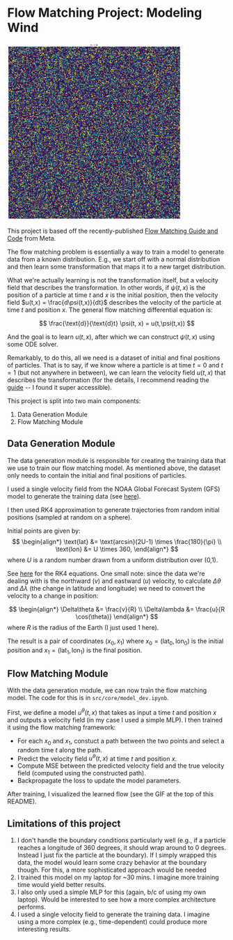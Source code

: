# Flow Matching Project: Modeling Wind


<img src="src/core/flow_matching_test.gif" width="400">

This project is based off the recently-published [Flow Matching Guide and Code](https://ai.meta.com/research/publications/flow-matching-guide-and-code/) from Meta. 

The flow matching problem is essentially a way to train a model to generate data from a known distribution. E.g., we start off with a normal distribution and then learn some transformation that maps it to a new target distribution. 

What we're actually learning is not the transformation itself, but a velocity field that describes the transformation. In other words, if $\psi(t,x)$ is the position of a particle at time $t$ and $x$ is the initial position, then the velocity field $u(t,x) = \frac{d\psi(t,x)}{dt}$ describes the velocity of the particle at time $t$ and position $x$. The general flow matching differential equation is:

$$
\frac{\text{d}}{\text{d}t} \psi(t, x) = u(t,\psi(t,x))
$$

And the goal is to learn $u(t,x)$, after which we can construct $\psi(t,x)$ using some ODE solver.

Remarkably, to do this, all we need is a dataset of initial and final positions of particles. That is to say, if we know where a particle is at time $t=0$ and $t=1$ (but not anywhere in between), we can learn the velocity field $u(t,x)$ that describes the transformation (for the details, I recommend reading the [guide](https://ai.meta.com/research/publications/flow-matching-guide-and-code/) -- I found it super accessible).


This project is split into two main components:

1. Data Generation Module 
2. Flow Matching Module

## Data Generation Module


The data generation module is responsible for creating the training data that we use to train our flow matching model. As mentioned above, the dataset only needs to contain the initial and final positions of particles. 

I used a single velocity field from the NOAA Global Forecast System (GFS) model to generate the training data (see [here](https://www.ncei.noaa.gov/products/weather-climate-models/global-forecast)). 

I then used RK4 approximation to generate trajectories from random initial positions (sampled at random on a sphere). 

Initial points are given by:
$$
\begin{align*}
\text{lat} &= \text{arcsin}(2U-1) \times \frac{180}{\pi} \\
\text{lon} &= U \times 360,
\end{align*}
$$
where $U$ is a random number drawn from a uniform distribution over (0,1).

See [here](https://en.wikipedia.org/wiki/Runge%E2%80%93Kutta_methods) for the RK4 equations. One small note: since the data we're dealing with is the northward ($v$) and eastward ($u$) velocity, to calculate $\Delta\theta$ and $\Delta\lambda$ (the change in latitude and longitude) we need to convert the velocity to a change in position:

$$
\begin{align*}
\Delta\theta &= \frac{v}{R} \\
\Delta\lambda &= \frac{u}{R \cos(\theta)}
\end{align*}
$$
where $R$ is the radius of the Earth (I just used 1 here).

The result is a pair of coordinates $(x_0, x_1)$ where $x_0=(\text{lat}_0, \text{lon}_0)$ is the initial position and $x_1=(\text{lat}_1, \text{lon}_1)$ is the final position. 

## Flow Matching Module

With the data generation module, we can now train the flow matching model. The code for this is in `src/core/model_dev.ipynb`.

First, we define a model $u^{\theta}(t,x)$ that takes as input a time $t$ and position $x$ and outputs a velocity field (in my case I used a simple MLP). I then trained it using the flow matching framework:
  - For each $x_0$ and $x_1$, constuct a path between the two points and select a random time $t$ along the path. 
  - Predict the velocity field $u^{\theta}(t,x)$ at time $t$ and position $x$. 
  - Compute MSE between the predicted velocity field and the true velocity field (computed using the constructed path). 
  - Backpropagate the loss to update the model parameters. 

After training, I visualized the learned flow (see the GIF at the top of this README).


## Limitations of this project

1. I don't handle the boundary conditions particularly well (e.g., if a particle reaches a longitude of 360 degrees, it should wrap around to 0 degrees. Instead I just fix the particle at the boundary). If I simply wrapped this data, the model would learn some crazy behavior at the boundary though. For this, a more sophisticated approach would be needed 
2. I trained this model on my laptop for ~30 mins. I imagine more training time would yield better results. 
3. I also only used a simple MLP for this (again, b/c of using my own laptop). Would be interested to see how a more complex architecture performs. 
4. I used a single velocity field to generate the training data. I imagine using a more complex (e.g., time-dependent) could produce more interesting results. 